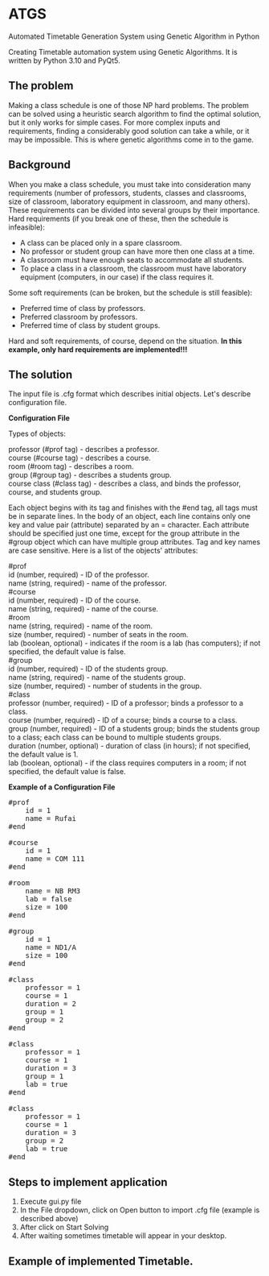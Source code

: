 # ATGS
Automated Timetable Generation System using Genetic Algorithm in Python

Creating Timetable automation system using Genetic Algorithms. It is written by Python 3.10 and PyQt5.

## The problem
Making a class schedule is one of those NP hard problems. The problem can be solved using a heuristic search algorithm 
to find the optimal solution, but it only works for simple cases. For more complex inputs and requirements, 
finding a considerably good solution can take a while, or it may be impossible. 
This is where genetic algorithms come in to the game.

## Background
When you make a class schedule, you must take into consideration 
many requirements (number of professors, students, classes and classrooms, size of classroom, 
laboratory equipment in classroom, and many others). 
These requirements can be divided into several groups by their importance. 
Hard requirements (if you break one of these, then the schedule is infeasible):

* A class can be placed only in a spare classroom.
* No professor or student group can have more then one class at a time.
* A classroom must have enough seats to accommodate all students.
* To place a class in a classroom, the classroom must have laboratory equipment (computers, in our case) if the class requires it.

Some soft requirements (can be broken, but the schedule is still feasible):

* Preferred time of class by professors.
* Preferred classroom by professors.
* Preferred time of class by student groups.

Hard and soft requirements, of course, depend on the situation. 
<b>In this example, only hard requirements are implemented!!!</b>

## The solution
The input file is .cfg format which describes initial objects. Let's describe configuration file.

<b>Configuration File</b>

Types of objects:

professor (#prof tag) - describes a professor.<br>
course (#course tag) - describes a course.<br>
room (#room tag) - describes a room.<br>
group (#group tag) - describes a students group.<br>
course class (#class tag) - describes a class, and binds the professor, course, and students group.<br>

Each object begins with its tag and finishes with the #end tag, all tags must be in separate lines. 
In the body of an object, each line contains only one key and value pair (attribute) separated by an = character. 
Each attribute should be specified just one time, except for the group attribute 
in the #group object which can have multiple group attributes. Tag and key names are case sensitive. 
Here is a list of the objects' attributes:<br>

#prof<br>
id (number, required) - ID of the professor.<br>
name (string, required) - name of the professor.<br>
#course<br>
id (number, required) - ID of the course.<br>
name (string, required) - name of the course.<br>
#room<br>
name (string, required) - name of the room.<br>
size (number, required) - number of seats in the room.<br>
lab (boolean, optional) - indicates if the room is a lab (has computers); if not specified, the default value is false.<br>
#group<br>
id (number, required) - ID of the students group.<br>
name (string, required) - name of the students group.<br>
size (number, required) - number of students in the group.<br>
#class<br>
professor (number, required) - ID of a professor; binds a professor to a class.<br>
course (number, required) - ID of a course; binds a course to a class.<br>
group (number, required) - ID of a students group; binds the students group to a class; each class can be bound to multiple students groups.<br>
duration (number, optional) - duration of class (in hours); if not specified, the default value is 1.<br>
lab (boolean, optional) - if the class requires computers in a room; if not specified, the default value is false.<br>

<b>Example of a Configuration File</b>
<pre>#prof
	id = 1
	name = Rufai
#end

#course
	id = 1
	name = COM 111
#end

#room
	name = NB RM3
	lab = false
	size = 100
#end

#group
	id = 1
	name = ND1/A
	size = 100
#end

#class
    professor = 1
    course = 1
    duration = 2
    group = 1
    group = 2
#end

#class
    professor = 1
    course = 1
    duration = 3
    group = 1
    lab = true
#end

#class
    professor = 1
    course = 1
    duration = 3
    group = 2
    lab = true
#end</pre>

## Steps to implement application
1. Execute gui.py file
2. In the File dropdown, click on Open button to import .cfg file (example is described above)
3. After click on Start Solving 
4. After waiting sometimes timetable will appear in your desktop.

## Example of implemented Timetable.

